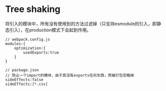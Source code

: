 # Tree shaking
将引入的模块中，所有没有使用到的方法过滤掉（只支持esmodule的引入，即静态引入），在production模式下会起到作用。

```
// webpack.config.js
modules:{
    optimization:{
        usedExports:true
    }
}
```
```
// package.json
// 防止一个import的模块，由于其没有exports任何东西，而被打包忽略掉
sideEffects:false
sideEffects:[*.css]
```
